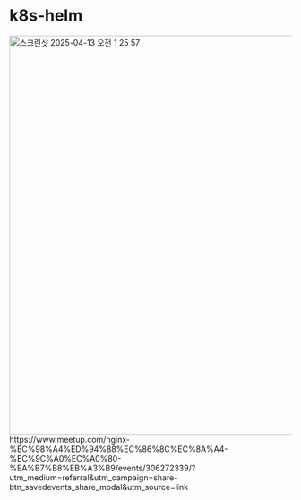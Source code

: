 # k8s-helm
 
 <img width="714" alt="스크린샷 2025-04-13 오전 1 25 57" src="https://github.com/user-attachments/assets/6d06dc73-6108-4fc5-8d4b-f0fe4b0216e9" />
https://www.meetup.com/nginx-%EC%98%A4%ED%94%88%EC%86%8C%EC%8A%A4-%EC%9C%A0%EC%A0%80-%EA%B7%B8%EB%A3%B9/events/306272339/?utm_medium=referral&utm_campaign=share-btn_savedevents_share_modal&utm_source=link
